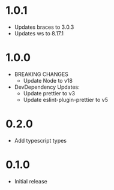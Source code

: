 # 1.0.1

- Updates braces to 3.0.3
- Updates ws to 8.17.1

# 1.0.0

- BREAKING CHANGES
  - Update Node to v18
- DevDependency Updates:
  - Update prettier to v3
  - Update eslint-plugin-prettier to v5

# 0.2.0

- Add typescript types

# 0.1.0

- Initial release
